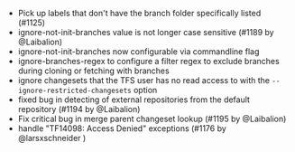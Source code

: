 * Pick up labels that don't have the branch folder specifically listed (#1125)
* ignore-not-init-branches value is not longer case sensitive (#1189 by @Laibalion)
* ignore-not-init-branches now configurable via commandline flag
* ignore-branches-regex to configure a filter regex to exclude branches during cloning or fetching with branches
* ignore changesets that the TFS user has no read access to with the `--ignore-restricted-changesets` option
* fixed bug in detecting of external repositories from the default repository (#1194 by @Laibalion)
* Fix critical bug in merge parent changeset lookup (#1195 by @Laibalion)
* handle "TF14098: Access Denied" exceptions (#1176 by @larsxschneider )
